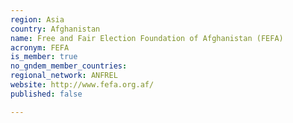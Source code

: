 ```yaml
---
region: Asia
country: Afghanistan
name: Free and Fair Election Foundation of Afghanistan (FEFA)
acronym: FEFA
is_member: true
no_gndem_member_countries: 
regional_network: ANFREL
website: http://www.fefa.org.af/
published: false

---
```

